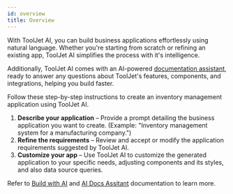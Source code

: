 ```yaml
---
id: overview
title: Overview
---
```

With ToolJet AI, you can build business applications effortlessly using natural language. Whether you're starting from scratch or refining an existing app, ToolJet AI simplifies the process with it's intelligence.

Additionally, ToolJet AI comes with an AI-powered [documentation assistant](/docs/tooljet-ai/ai-doc-assistant), ready to answer any questions about ToolJet's features, components, and integrations, helping you build faster.

Follow these step-by-step instructions to create an inventory management application using ToolJet AI. 
1. **Describe your application** – Provide a prompt detailing the business application you want to create. (Example: "Inventory management system for a manufacturing company.")
2. **Refine the requirements** – Review and accept or modify the application requirements suggested by ToolJet AI.
3. **Customize your app** – Use ToolJet AI to customize the generated application to your specific needs, adjusting components and its styles, and also data source queries.


Refer to [Build with AI](/docs/tooljet-ai/build-with-ai) and [AI Docs Assitant](/docs/tooljet-ai/ai-docs-assistant) documentation to learn more.